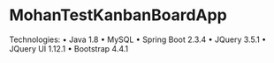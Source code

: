 # MohanTestKanbanBoardApp

Technologies:
•	Java 1.8
•	MySQL
•	Spring Boot 2.3.4
•	JQuery 3.5.1
•	JQuery  UI 1.12.1
•	Bootstrap  4.4.1
